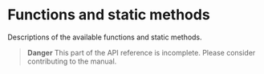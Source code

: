 
# Functions and static methods

Descriptions of the available functions and static methods.

> **Danger** This part of the API reference is incomplete. Please consider contributing to the manual.
